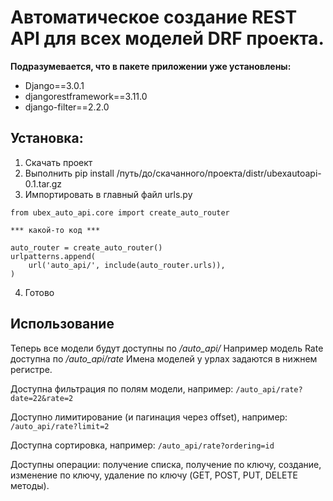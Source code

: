 # Автоматическое создание REST API для всех моделей DRF проекта.


**Подразумевается, что в пакете приложении уже установлены:**
- Django==3.0.1
- djangorestframework==3.11.0
- django-filter==2.2.0


## Установка:
1. Скачать проект
2. Выполнить pip install /путь/до/скачанного/проекта/distr/ubexautoapi-0.1.tar.gz
3. Импортировать в главный файл urls.py
```
from ubex_auto_api.core import create_auto_router

*** какой-то код ***

auto_router = create_auto_router()
urlpatterns.append(
    url('auto_api/', include(auto_router.urls)),
)
```
4. Готово


## Использование
Теперь все модели будут доступны по */auto_api/*
Например модель Rate доступна по */auto_api/rate*
Имена моделей у урлах задаются в нижнем регистре.

Доступна фильтрация по полям модели, например:
```/auto_api/rate?date=22&rate=2```

Доступно лимитирование (и пагинация через offset), например:
```/auto_api/rate?limit=2```

Доступна сортировка, например:
```/auto_api/rate?ordering=id```

Доступны операции: получение списка, получение по ключу, создание, изменение по ключу, удаление по ключу (GET, POST, PUT, DELETE методы).




